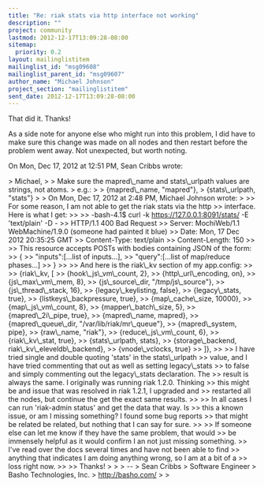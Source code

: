 ```yaml
---
title: "Re: riak stats via http interface not working"
description: ""
project: community
lastmod: 2012-12-17T13:09:28-08:00
sitemap:
  priority: 0.2
layout: mailinglistitem
mailinglist_id: "msg09608"
mailinglist_parent_id: "msg09607"
author_name: "Michael Johnson"
project_section: "mailinglistitem"
sent_date: 2012-12-17T13:09:28-08:00
---
```



That did it. Thanks!

As a side note for anyone else who might run into this problem, I did have
to make sure this change was made on all nodes and then restart before the
problem went away. Not unexpected, but worth noting.


On Mon, Dec 17, 2012 at 12:51 PM, Sean Cribbs  wrote:

&gt; Michael,
&gt;
&gt; Make sure the mapred\\_name and stats\\_urlpath values are strings, not atoms.
&gt; e.g.:
&gt;
&gt; {mapred\\_name, "mapred"},
&gt; {stats\\_urlpath, "stats"}
&gt;
&gt; On Mon, Dec 17, 2012 at 2:48 PM, Michael Johnson wrote:
&gt;
&gt;&gt; For some reason, I am not able to get the riak stats via the http
&gt;&gt; interface. Here is what I get:
&gt;&gt;
&gt;&gt; -bash-4.1$ curl -k https://127.0.0.1:8091/stats/ -E 'text/plain' -D -
&gt;&gt; HTTP/1.1 400 Bad Request
&gt;&gt; Server: MochiWeb/1.1 WebMachine/1.9.0 (someone had painted it blue)
&gt;&gt; Date: Mon, 17 Dec 2012 20:35:25 GMT
&gt;&gt; Content-Type: text/plain
&gt;&gt; Content-Length: 150
&gt;&gt;
&gt;&gt; This resource accepts POSTs with bodies containing JSON of the form:
&gt;&gt; {
&gt;&gt; "inputs":[...list of inputs...],
&gt;&gt; "query":[...list of map/reduce phases...]
&gt;&gt; }
&gt;&gt;
&gt;&gt; And here is the riak\\_kv section of my app.config:
&gt;&gt;
&gt;&gt; {riak\\_kv, [
&gt;&gt; {hook\\_js\\_vm\\_count, 2},
&gt;&gt; {http\\_url\\_encoding, on},
&gt;&gt; {js\\_max\\_vm\\_mem, 8},
&gt;&gt; {js\\_source\\_dir, "/tmp/js\\_source"},
&gt;&gt; {js\\_thread\\_stack, 16},
&gt;&gt; {legacy\\_keylisting, false},
&gt;&gt; {legacy\\_stats, true},
&gt;&gt; {listkeys\\_backpressure, true},
&gt;&gt; {map\\_cache\\_size, 10000},
&gt;&gt; {map\\_js\\_vm\\_count, 8},
&gt;&gt; {mapper\\_batch\\_size, 5},
&gt;&gt; {mapred\\_2i\\_pipe, true},
&gt;&gt; {mapred\\_name, mapred},
&gt;&gt; {mapred\\_queue\\_dir, "/var/lib/riak/mr\\_queue"},
&gt;&gt; {mapred\\_system, pipe},
&gt;&gt; {raw\\_name, "riak"},
&gt;&gt; {reduce\\_js\\_vm\\_count, 6},
&gt;&gt; {riak\\_kv\\_stat, true},
&gt;&gt; {stats\\_urlpath, stats},
&gt;&gt; {storage\\_backend, riak\\_kv\\_eleveldb\\_backend},
&gt;&gt; {vnode\\_vclocks, true}
&gt;&gt; ]},
&gt;&gt;
&gt;&gt; I have tried single and double quoting 'stats' in the stats\\_urlpath
&gt;&gt; value, and I have tried commenting that out as well as setting legacy\\_stats
&gt;&gt; to false and simply commenting out the legacy\\_stats declaration. The
&gt;&gt; result is always the same. I originally was running riak 1.2.0. Thinking
&gt;&gt; this might be and issue that was resolved in riak 1.2.1, I upgraded and
&gt;&gt; restarted all the nodes, but continue the get the exact same results.
&gt;&gt;
&gt;&gt; In all cases I can run 'riak-admin status' and get the data that way. Is
&gt;&gt; this a known issue, or am I missing something? I found some bug reports
&gt;&gt; that might be related be related, but nothing that I can say for sure.
&gt;&gt;
&gt;&gt; If someone else can let me know if they have the same problem, that would
&gt;&gt; be immensely helpful as it would confirm I an not just missing something.
&gt;&gt; I've read over the docs several times and have not been able to find
&gt;&gt; anything that indicates I am doing anything wrong, so I am at a bit of a
&gt;&gt; loss right now.
&gt;&gt;
&gt;&gt; Thanks!
&gt;
&gt;
&gt; --
&gt; Sean Cribbs 
&gt; Software Engineer
&gt; Basho Technologies, Inc.
&gt; http://basho.com/
&gt;
&gt;
